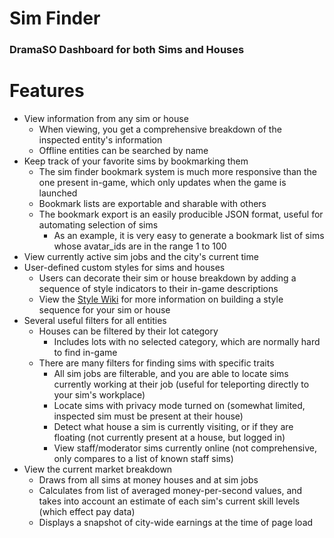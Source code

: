 # Sim Finder

### DramaSO Dashboard for both Sims and Houses

# Features
- View information from any sim or house
	- When viewing, you get a comprehensive breakdown of the inspected entity's information
	- Offline entities can be searched by name
- Keep track of your favorite sims by bookmarking them
	- The sim finder bookmark system is much more responsive than the one present in-game, which only updates when the game is launched
	- Bookmark lists are exportable and sharable with others
	- The bookmark export is an easily producible JSON format, useful for automating selection of sims
		- As an example, it is very easy to generate a bookmark list of sims whose avatar_ids are in the range 1 to 100
- View currently active sim jobs and the city's current time
- User-defined custom styles for sims and houses
	- Users can decorate their sim or house breakdown by adding a sequence of style indicators to their in-game 		descriptions
	- View the [Style Wiki](https://github.com/Sam-Chug/dramaso-simfinder/wiki/Custom-Sim-Panel-Styles) for more information on building a style sequence for your sim or house
- Several useful filters for all entities
	- Houses can be filtered by their lot category
		- Includes lots with no selected category, which are normally hard to find in-game
	- There are many filters for finding sims with specific traits
		- All sim jobs are filterable, and you are able to locate sims currently working at their job (useful for teleporting directly to your sim's workplace)
		- Locate sims with privacy mode turned on (somewhat limited, inspected sim must be present at their house)
		- Detect what house a sim is currently visiting, or if they are floating (not currently present at a house, but logged in)
		- View staff/moderator sims currently online (not comprehensive, only compares to a list of known staff sims)
- View the current market breakdown
	- Draws from all sims at money houses and at sim jobs
	- Calculates from list of averaged money-per-second values, and takes into account an estimate of each sim's current skill levels (which effect pay data)
	- Displays a snapshot of city-wide earnings at the time of page load